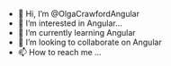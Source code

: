 - 👋 Hi, I’m @OlgaCrawfordAngular
- 👀 I’m interested in Angular...
- 🌱 I’m currently learning Angular
- 💞️ I’m looking to collaborate on Angular
- 📫 How to reach me ...

<!---
OlgaCrawfordAngular/OlgaCrawfordAngular is a ✨ special ✨ repository because its `README.md` (this file) appears on your GitHub profile.
You can click the Preview link to take a look at your changes.
--->
